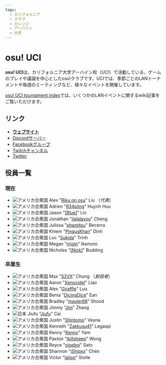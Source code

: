```yaml
---
tags:
  - カリフォルニア
  - クラブ
  - カレッジ
  - アーバイン
  - 大学
---
```


# osu! UCI

**osu! UCI**は、カリフォルニア大学アーバイン校（*UCI*）で活動している、ゲームのプレイや議論を中心としたosu!クラブです。UCIでは、季節ごとのLANトーナメントや毎週のミーティングなど、様々なイベントを開催しています。

[osu! UCI tournament index](/wiki/Tournaments/osu!_UCI)では、いくつかのLANイベントに関するwiki記事をご覧いただけます。

## リンク

- **[ウェブサイト](http://www.osuuci.com)**
- [Discordサーバー](https://discord.gg/qbZddFV)
- [Facebookグループ](https://www.facebook.com/groups/osuuci/)
- [Twitchチャンネル](https://www.twitch.tv/osuuci)
- [Twitter](https://twitter.com/osuUCI)

## 役員一覧

### 現在

- ![][flag_US] Alex "[Riku on osu](https://osu.ppy.sh/users/3071659)" Liu （*代表*）
- ![][flag_US] Adrien "[R34pling](https://osu.ppy.sh/users/7662172)" Huynh Huu
- ![][flag_US] Jason "[[Blue]](https://osu.ppy.sh/users/13192092)" Lin
- ![][flag_US] Jonathan "[ilalalayou](https://osu.ppy.sh/users/3144766)" Cheng
- ![][flag_US] Julissa "[phamitsu](https://osu.ppy.sh/users/13045418)" Becerra
- ![][flag_US] Khiem "[PingusKhan](https://osu.ppy.sh/users/9648050)" Dinh
- ![][flag_US] Loc "[Sukida](https://osu.ppy.sh/users/4097867)" Trinh
- ![][flag_US] Megan "[migin](https://osu.ppy.sh/users/11118735)" Ikemoto
- ![][flag_US] Nicholas "[[Nick]](https://osu.ppy.sh/users/9726582)" Budding

### 卒業生

- ![][flag_US] Max "[S2VX](https://osu.ppy.sh/users/1472763)" Chung （*創設者*）
- ![][flag_US] Aaron "[Xenocidel](https://osu.ppy.sh/users/2913126)" Liao
- ![][flag_US] Alex "[Giraffle](https://osu.ppy.sh/users/5344769)" Luu
- ![][flag_US] Benia "[DicingDice](https://osu.ppy.sh/users/9646200)" Ean
- ![][flag_US] Bradley "[mauler68](https://osu.ppy.sh/users/4387850)" Shood
- ![][flag_US] Jimmy "[Jim](https://osu.ppy.sh/users/2893182)" Zhang
- ![][flag_JP] Jiufu "[Jiufu](https://osu.ppy.sh/users/6342891)" Cai
- ![][flag_US] Justin "[Shintomo](https://osu.ppy.sh/users/3148807)" Veyna
- ![][flag_US] Kenneth "[Zakkusu41](https://osu.ppy.sh/users/4636760)" Legaspi
- ![][flag_US] Kenny "[Kenny](https://osu.ppy.sh/users/1225459)" Yam
- ![][flag_US] Paxton "[Ikillsheep](https://osu.ppy.sh/users/5105173)" Wong
- ![][flag_US] Royce "[niseboi](https://osu.ppy.sh/users/2747929)" Sato
- ![][flag_US] Shannon "[iShipxx](https://osu.ppy.sh/users/7546335)" Chen
- ![][flag_US] Victor "[lalipo](https://osu.ppy.sh/users/2584801)" Stolle

[flag_JP]: /wiki/shared/flag/JP.gif "日本"
[flag_US]: /wiki/shared/flag/US.gif "アメリカ合衆国"
